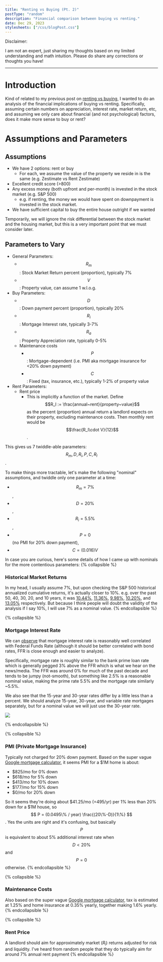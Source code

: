 ```yaml
---
title: "Renting vs Buying (Pt. 2)"
postType: "random"
description: "Financial comparison between buying vs renting."
date: Dec 29, 2023
stylesheets: ["/css/blogPost.css"]
---
```


<!-- Mathjax Support -->
<script type="text/javascript" async
  src="https://cdn.mathjax.org/mathjax/latest/MathJax.js?config=TeX-MML-AM_CHTML">
</script>

Disclaimer:

I am not an expert, just sharing my thoughts based on my limited understanding and math intuition.  Please do share any corrections or thoughts you have!

---

# Introduction

Kind of related to my previous post on [renting vs buying](/blog/2023-06-07_house-buying.html), I wanted to do an analysis of the financial implications of buying vs renting.  Specifically, assuming certain numbers on appreciation, interest rate, market return, etc, and assuming we only care about financial (and not psychological) factors, does it make more sense to buy or rent?

# Assumptions and Parameters

## Assumptions
* We have 2 options: rent or buy
  * For each, we assume the value of the property we reside in is the same (e.g. Zestimate vs Rent Zestimate)
* Excellent credit score (>800)
* Any excess money (both upfront and per-month) is invested in the stock market (e.g. S&P 500)
  * e.g. if renting, the money we would have spent on downpayment is invested in the stock market.
* We have sufficient capital to buy the entire house outright if we wanted

Temporarily, we will ignore the risk differential between the stock market and the housing market, but this is a very important point that we must consider later.

## Parameters to Vary
* General Parameters:
  * $$R_m$$: Stock Market Return percent (proportion), typically 7%
  * $$V$$: Property value, can assume 1 w.l.o.g.
* Buy Parameters:
  * $$D$$: Down payment percent (proportion), typically 20%
  * $$R_i$$: Mortgage Interest rate, typically 3-7%
  * $$R_a$$: Property Appreciation rate, typically 0-5%
  * Maintenance costs
    * $$P$$: Mortgage-dependent (i.e. PMI aka mortgage insurance for <20% down payment)
    * $$C$$: Fixed (tax, insurance, etc.), typically 1-2% of property value
* Rent Parameters:
  * Rent price
    * This is implicitly a function of the market.  Define $$R_l := \frac{annual~rent}{property~value}$$ as the percent (proportion) annual return a landlord expects on their property, excluding maintenance costs.  Then monthly rent would be $$\frac{R_l\cdot V}{12}$$.

This gives us 7 twiddle-able parameters: $$R_m, D, R_i, P, C, R_l$$.

To make things more tractable, let's make the following "nominal" assumptions, and twiddle only one parameter at a time:

* $$R_m = 7\%$$,
* $$D = 20\%$$,
* $$R_i = 5.5\%$$,
* $$P = 0%$$ (no PMI for 20% down payment),
* $$C = (0.016)V$$

In case you are curious, here's some details of how I came up with nominals for the more contentious parameters:
{% collapsible %}
### Historical Market Returns
In my head, I usually assume 7%, but upon checking the S&P 500 historical annualized cumulative returns, it's actually closer to 10%.  e.g. over the past 50, 40, 30, 20, and 10 years, it was
[10.44%](https://www.officialdata.org/us/stocks/s-p-500/1973?amount=100&endYear=2023),
[11.36%](https://www.officialdata.org/us/stocks/s-p-500/1983?amount=100&endYear=2023),
[9.98%](https://www.officialdata.org/us/stocks/s-p-500/1993?amount=100&endYear=2023),
[10.20%](https://www.officialdata.org/us/stocks/s-p-500/2003?amount=100&endYear=2023), and
[13.05%](https://www.officialdata.org/us/stocks/s-p-500/2013?amount=100&endYear=2023)
respectively.  But because I think people will doubt the validity of the analysis if I say 10%, I will use 7% as a nominal value.
{% endcollapsible %}

{% collapsible %}
### Mortgage Interest Rate
We can [observe](https://fred.stlouisfed.org/graph/?g=1dsjO) that mortgage interest rate is reasonably well correlated with Federal Funds Rate (although it should be better correlated with bond rates, FFR is close enough and easier to analyze).

Specifically, mortgage rate is roughly similar to the bank prime loan rate which is generally pegged 3% above the FFR which is what we hear on the news/media.  The FFR was around 0% for much of the past decade and tends to be jumpy (not-smooth), but something like 2.5% is a reasonable nominal value, making the prime rate 5.5% and the mortgage rate similarly ~5.5%.

We also see that the 15-year and 30-year rates differ by a little less than a percent.  We should analyze 15-year, 30-year, and variable rate mortgages separately, but for a nominal value we will just use the 30-year rate.

<img src="https://fred.stlouisfed.org/graph/fredgraph.png?g=1dsjO" />

{% endcollapsible %}

{% collapsible %}
### PMI (Private Mortgage Insurance)
Typically not charged for 20% down payment.  Based on the super vague [Google mortgage calculator](https://www.google.com/search?q=mortgage+calculator), it seems PMI for a $1M home is about:
* $825/mo for 0% down
* $618/mo for 5% down
* $413/mo for 10% down
* $177/mo for 15% down
* $0/mo for 20% down

So it seems they're doing about $41.25/mo (=495/yr) per 1% less than 20% down for a $1M house, so
$$ P = (0.0495\% / year) \frac{(20\%-D)}{1\%} $$.  Yes the units are right and it's confusing, but basically $$P$$ is equivalent to about 5% additional interest rate when $$D < 20\%$$ and $$P = 0$$ otherwise.
{% endcollapsible %}

{% collapsible %}
### Maintenance Costs
Also based on the super vague [Google mortgage calculator](https://www.google.com/search?q=mortgage+calculator), tax is estimated at 1.25% and home insurance at 0.35% yearly, together making 1.6% yearly.
{% endcollapsible %}

{% collapsible %}
### Rent Price
A landlord should aim for approximately market ($R_l$) returns adjusted for risk and liquidity.  I've heard from random people that they do typically aim for around 7% annual rent payment 
{% endcollapsible %}
